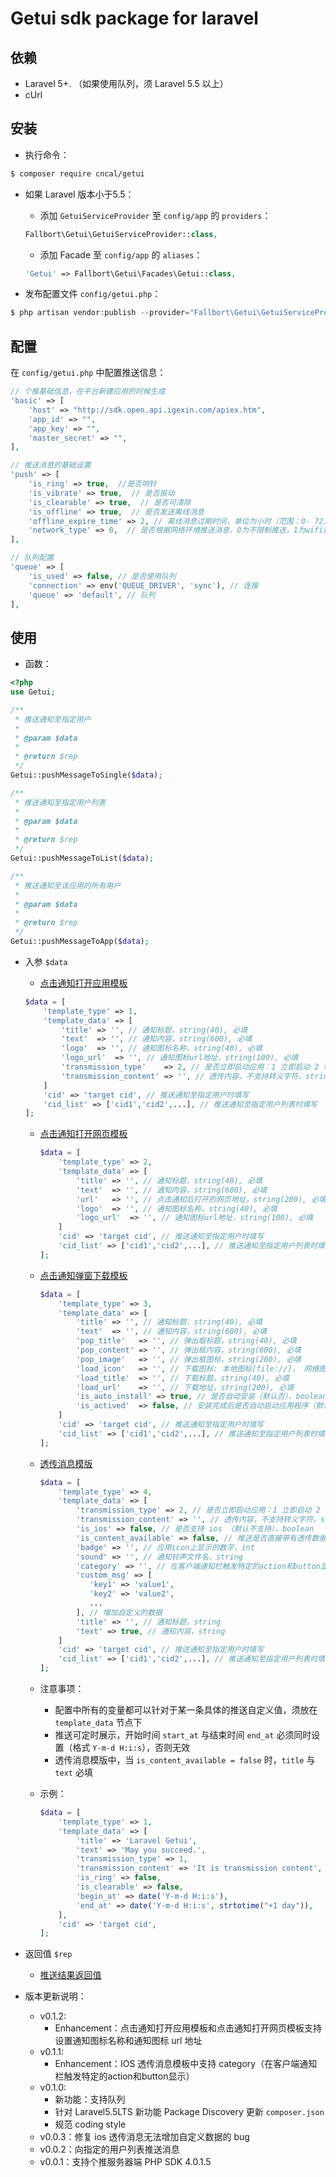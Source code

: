 # Getui sdk package for laravel

## 依赖
* Laravel 5+. （如果使用队列，须 Laravel 5.5 以上）
* cUrl

## 安装
* 执行命令： 
```sh
$ composer require cncal/getui
```

* 如果 Laravel 版本小于5.5：
    * 添加 `GetuiServiceProvider` 至 `config/app` 的 `providers`：
    ```php
    Fallbort\Getui\GetuiServiceProvider::class,
    ```

    * 添加 Facade 至 `config/app` 的 `aliases`：
    ```php
    'Getui' => Fallbort\Getui\Facades\Getui::class,
    ```

* 发布配置文件 `config/getui.php`：
```php
$ php artisan vendor:publish --provider="Fallbort\Getui\GetuiServiceProvider"
```

## 配置
在 `config/getui.php` 中配置推送信息：
```php
// 个推基础信息，在平台新建应用的时候生成
'basic' => [
    'host' => "http://sdk.open.api.igexin.com/apiex.htm",
    'app_id' => "",
    'app_key' => "",
    'master_secret' => "",
],

// 推送消息的基础设置
'push' => [
    'is_ring' => true,  //是否响铃
    'is_vibrate' => true,  // 是否振动
    'is_clearable' => true,  // 是否可清除
    'is_offline' => true,  // 是否发送离线消息
    'offline_expire_time' => 2, // 离线消息过期时间，单位为小时（范围：0- 72），该时间段内 cid 在线过的用户均可收到通知
    'network_type' => 0,  // 是否根据网络环境推送消息，0为不限制推送，1为wifi推送，2为4G/3G/2G
],

// 队列配置
'queue' => [
    'is_used' => false, // 是否使用队列
    'connection' => env('QUEUE_DRIVER', 'sync'), // 连接
    'queue' => 'default', // 队列
],
```

## 使用
* 函数：
```php
<?php 
use Getui;

/**
 * 推送通知至指定用户
 *
 * @param $data
 *
 * @return $rep
 */
Getui::pushMessageToSingle($data);

/**
 * 推送通知至指定用户列表
 *
 * @param $data
 *
 * @return $rep
 */
Getui::pushMessageToList($data);

/**
 * 推送通知至该应用的所有用户
 *
 * @param $data
 *
 * @return $rep
 */
Getui::pushMessageToApp($data);

```

* 入参 `$data`
    * [点击通知打开应用模板](http://docs.getui.com/server/php/template/#1)
    ``` php
    $data = [
        'template_type' => 1,
        'template_data' => [
            'title' => '', // 通知标题，string(40), 必填
            'text'  => '', // 通知内容，string(600), 必填
            'logo'  => '', // 通知图标名称，string(40), 必填
            'logo_url'  => '', // 通知图标url地址，string(100), 必填
            'transmission_type'    => 2, // 是否立即启动应用：1 立即启动 2 等待客户端自启动，必填
            'transmission_content' => '', // 透传内容，不支持转义字符，string(2048), 必填
        ]
        'cid' => 'target cid', // 推送通知至指定用户时填写
        'cid_list' => ['cid1','cid2',...], // 推送通知至指定用户列表时填写
    ];
    ```
    * [点击通知打开网页模板](http://docs.getui.com/server/php/template/#2)
        ``` php
        $data = [
            'template_type' => 2,
            'template_data' => [
                'title' => '', // 通知标题，string(40), 必填
                'text'  => '', // 通知内容，string(600), 必填
                'url'   => '', // 点击通知后打开的网页地址，string(200), 必填
                'logo'  => '', // 通知图标名称，string(40), 必填
                'logo_url'  => '', // 通知图标url地址，string(100), 必填
            ]
            'cid' => 'target cid', // 推送通知至指定用户时填写
            'cid_list' => ['cid1','cid2',...], // 推送通知至指定用户列表时填写
        ];
        ```
        
    * [点击通知弹窗下载模板](http://docs.getui.com/server/php/template/#3)
        ``` php
        $data = [
            'template_type' => 3,
            'template_data' => [
                'title' => '', // 通知标题，string(40), 必填
                'text'  => '', // 通知内容，string(600), 必填
                'pop_title'   => '', // 弹出框标题，string(40), 必填
                'pop_content' => '', // 弹出框内容，string(600), 必填
                'pop_image'   => '', // 弹出框图标，string(200), 必填
                'load_icon'   => '', // 下载图标: 本地图标[file://]， 网络图标[http:// 或 https://]，string(40), 必填
                'load_title'  => '', // 下载标题，string(40), 必填
                'load_url'    => '', // 下载地址，string(200), 必填
                'is_auto_install' => true, // 是否自动安装（默认否），boolean
                'is_actived'  => false, // 安装完成后是否自动启动应用程序（默认否），boolean
            ]
            'cid' => 'target cid', // 推送通知至指定用户时填写
            'cid_list' => ['cid1','cid2',...], // 推送通知至指定用户列表时填写
        ];
        ```
        
    * [透传消息模版](http://docs.getui.com/server/php/template/#4)
        ``` php
        $data = [
            'template_type' => 4,
            'template_data' => [
                'transmission_type' => 2, // 是否立即启动应用：1 立即启动 2 等待客户端自启动，必填
                'transmission_content' => '', // 透传内容，不支持转义字符，string(2048), 必填
                'is_ios' => false, // 是否支持 ios （默认不支持），boolean
                'is_content_available' => false, // 推送是否直接带有透传数据（默认否）, boolean
                'badge' => '', // 应用icon上显示的数字，int
                'sound' => '', // 通知铃声文件名，string
                'category' => '', // 在客户端通知栏触发特定的action和button显示，string
                'custom_msg' => [
                   'key1' => 'value1',
                   'key2' => 'value2',
                   ...
                ], // 增加自定义的数据
                'title' => '', // 通知标题，string
                'text' => true, // 通知内容，string
            ]
            'cid' => 'target cid', // 推送通知至指定用户时填写
            'cid_list' => ['cid1','cid2',...], // 推送通知至指定用户列表时填写
        ];
        ```
    
    * 注意事项：
       * 配置中所有的变量都可以针对于某一条具体的推送自定义值，须放在 `template_data` 节点下
       * 推送可定时展示，开始时间 `start_at` 与结束时间 `end_at` 必须同时设置（格式 `Y-m-d H:i:s`），否则无效
       * 透传消息模版中，当 `is_content_available = false` 时，`title` 与 `text` 必填
       
    * 示例：
       ```php
       $data = [
           'template_type' => 1,
           'template_data' => [
               'title' => 'Laravel Getui',
               'text' => 'May you succeed.',
               'transmission_type' => 1,
               'transmission_content' => 'It is transmission content',
               'is_ring' => false,
               'is_clearable' => false,
               'begin_at' => date('Y-m-d H:i:s'),
               'end_at' => date('Y-m-d H:i:s', strtotime("+1 day")),
           ],
           'cid' => 'target cid',
       ];
       ```
* 返回值 `$rep`
    * [推送结果返回值](http://docs.getui.com/server/php/push/#7)
    
* 版本更新说明：
    * v0.1.2: 
        * Enhancement：点击通知打开应用模板和点击通知打开网页模板支持设置通知图标名称和通知图标 url 地址
    * v0.1.1: 
        * Enhancement：IOS 透传消息模板中支持 category（在客户端通知栏触发特定的action和button显示）
    * v0.1.0: 
        * 新功能：支持队列
        * 针对 Laravel5.5LTS 新功能 Package Discovery 更新 `composer.json`
        * 规范 coding style
    * v0.0.3：修复 ios 透传消息无法增加自定义数据的 bug
    * v0.0.2：向指定的用户列表推送消息
    * v0.0.1：支持个推服务器端 PHP SDK 4.0.1.5

